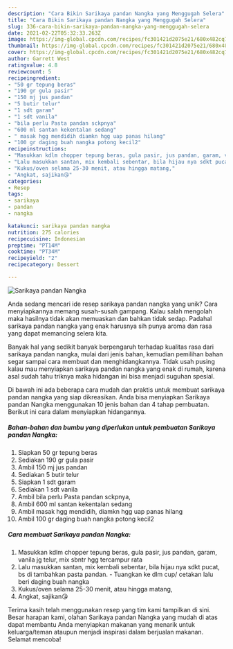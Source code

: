```yaml
---
description: "Cara Bikin Sarikaya pandan Nangka yang Menggugah Selera"
title: "Cara Bikin Sarikaya pandan Nangka yang Menggugah Selera"
slug: 336-cara-bikin-sarikaya-pandan-nangka-yang-menggugah-selera
date: 2021-02-22T05:32:33.263Z
image: https://img-global.cpcdn.com/recipes/fc301421d2075e21/680x482cq70/sarikaya-pandan-nangka-foto-resep-utama.jpg
thumbnail: https://img-global.cpcdn.com/recipes/fc301421d2075e21/680x482cq70/sarikaya-pandan-nangka-foto-resep-utama.jpg
cover: https://img-global.cpcdn.com/recipes/fc301421d2075e21/680x482cq70/sarikaya-pandan-nangka-foto-resep-utama.jpg
author: Garrett West
ratingvalue: 4.8
reviewcount: 5
recipeingredient:
- "50 gr tepung beras"
- "190 gr gula pasir"
- "150 mj jus pandan"
- "5 butir telur"
- "1 sdt garam"
- "1 sdt vanila"
- "bila perlu Pasta pandan sckpnya"
- "600 ml santan kekentalan sedang"
- " masak hgg mendidih diamkn hgg uap panas hilang"
- "100 gr daging buah nangka potong kecil2"
recipeinstructions:
- "Masukkan kdlm chopper tepung beras, gula pasir, jus pandan, garam, vanila jg telur, mix sbntr hgg tercampur rata"
- "Lalu masukkan santan, mix kembali sebentar, bila hijau nya sdkt pucat, bs di tambahkan pasta pandan.  Tuangkan ke dlm cup/ cetakan lalu beri daging buah nangka"
- "Kukus/oven selama 25-30 menit, atau hingga matang,"
- "Angkat, sajikan😘"
categories:
- Resep
tags:
- sarikaya
- pandan
- nangka

katakunci: sarikaya pandan nangka 
nutrition: 275 calories
recipecuisine: Indonesian
preptime: "PT14M"
cooktime: "PT34M"
recipeyield: "2"
recipecategory: Dessert

---
```



![Sarikaya pandan Nangka](https://img-global.cpcdn.com/recipes/fc301421d2075e21/680x482cq70/sarikaya-pandan-nangka-foto-resep-utama.jpg)

Anda sedang mencari ide resep sarikaya pandan nangka yang unik? Cara menyiapkannya memang susah-susah gampang. Kalau salah mengolah maka hasilnya tidak akan memuaskan dan bahkan tidak sedap. Padahal sarikaya pandan nangka yang enak harusnya sih punya aroma dan rasa yang dapat memancing selera kita.



Banyak hal yang sedikit banyak berpengaruh terhadap kualitas rasa dari sarikaya pandan nangka, mulai dari jenis bahan, kemudian pemilihan bahan segar sampai cara membuat dan menghidangkannya. Tidak usah pusing kalau mau menyiapkan sarikaya pandan nangka yang enak di rumah, karena asal sudah tahu triknya maka hidangan ini bisa menjadi suguhan spesial.


Di bawah ini ada beberapa cara mudah dan praktis untuk membuat sarikaya pandan nangka yang siap dikreasikan. Anda bisa menyiapkan Sarikaya pandan Nangka menggunakan 10 jenis bahan dan 4 tahap pembuatan. Berikut ini cara dalam menyiapkan hidangannya.

<!--inarticleads1-->

##### Bahan-bahan dan bumbu yang diperlukan untuk pembuatan Sarikaya pandan Nangka:

1. Siapkan 50 gr tepung beras
1. Sediakan 190 gr gula pasir
1. Ambil 150 mj jus pandan
1. Sediakan 5 butir telur
1. Siapkan 1 sdt garam
1. Sediakan 1 sdt vanila
1. Ambil bila perlu Pasta pandan sckpnya,
1. Ambil 600 ml santan kekentalan sedang
1. Ambil  masak hgg mendidih, diamkn hgg uap panas hilang
1. Ambil 100 gr daging buah nangka potong kecil2




<!--inarticleads2-->

##### Cara membuat Sarikaya pandan Nangka:

1. Masukkan kdlm chopper tepung beras, gula pasir, jus pandan, garam, vanila jg telur, mix sbntr hgg tercampur rata
1. Lalu masukkan santan, mix kembali sebentar, bila hijau nya sdkt pucat, bs di tambahkan pasta pandan. -  Tuangkan ke dlm cup/ cetakan lalu beri daging buah nangka
1. Kukus/oven selama 25-30 menit, atau hingga matang,
1. Angkat, sajikan😘




Terima kasih telah menggunakan resep yang tim kami tampilkan di sini. Besar harapan kami, olahan Sarikaya pandan Nangka yang mudah di atas dapat membantu Anda menyiapkan makanan yang menarik untuk keluarga/teman ataupun menjadi inspirasi dalam berjualan makanan. Selamat mencoba!
